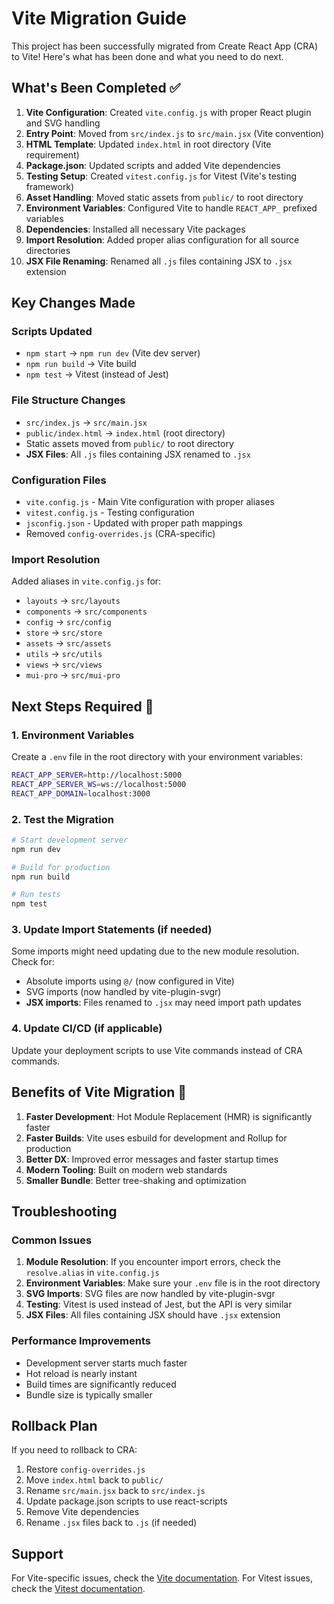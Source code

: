 # Vite Migration Guide

This project has been successfully migrated from Create React App (CRA) to Vite! Here's what has been done and what you need to do next.

## What's Been Completed ✅

1. **Vite Configuration**: Created `vite.config.js` with proper React plugin and SVG handling
2. **Entry Point**: Moved from `src/index.js` to `src/main.jsx` (Vite convention)
3. **HTML Template**: Updated `index.html` in root directory (Vite requirement)
4. **Package.json**: Updated scripts and added Vite dependencies
5. **Testing Setup**: Created `vitest.config.js` for Vitest (Vite's testing framework)
6. **Asset Handling**: Moved static assets from `public/` to root directory
7. **Environment Variables**: Configured Vite to handle `REACT_APP_` prefixed variables
8. **Dependencies**: Installed all necessary Vite packages
9. **Import Resolution**: Added proper alias configuration for all source directories
10. **JSX File Renaming**: Renamed all `.js` files containing JSX to `.jsx` extension

## Key Changes Made

### Scripts Updated
- `npm start` → `npm run dev` (Vite dev server)
- `npm run build` → Vite build
- `npm test` → Vitest (instead of Jest)

### File Structure Changes
- `src/index.js` → `src/main.jsx`
- `public/index.html` → `index.html` (root directory)
- Static assets moved from `public/` to root directory
- **JSX Files**: All `.js` files containing JSX renamed to `.jsx`

### Configuration Files
- `vite.config.js` - Main Vite configuration with proper aliases
- `vitest.config.js` - Testing configuration
- `jsconfig.json` - Updated with proper path mappings
- Removed `config-overrides.js` (CRA-specific)

### Import Resolution
Added aliases in `vite.config.js` for:
- `layouts` → `src/layouts`
- `components` → `src/components`
- `config` → `src/config`
- `store` → `src/store`
- `assets` → `src/assets`
- `utils` → `src/utils`
- `views` → `src/views`
- `mui-pro` → `src/mui-pro`

## Next Steps Required 🔧

### 1. Environment Variables
Create a `.env` file in the root directory with your environment variables:
```bash
REACT_APP_SERVER=http://localhost:5000
REACT_APP_SERVER_WS=ws://localhost:5000
REACT_APP_DOMAIN=localhost:3000
```

### 2. Test the Migration
```bash
# Start development server
npm run dev

# Build for production
npm run build

# Run tests
npm test
```

### 3. Update Import Statements (if needed)
Some imports might need updating due to the new module resolution. Check for:
- Absolute imports using `@/` (now configured in Vite)
- SVG imports (now handled by vite-plugin-svgr)
- **JSX imports**: Files renamed to `.jsx` may need import path updates

### 4. Update CI/CD (if applicable)
Update your deployment scripts to use Vite commands instead of CRA commands.

## Benefits of Vite Migration 🚀

1. **Faster Development**: Hot Module Replacement (HMR) is significantly faster
2. **Faster Builds**: Vite uses esbuild for development and Rollup for production
3. **Better DX**: Improved error messages and faster startup times
4. **Modern Tooling**: Built on modern web standards
5. **Smaller Bundle**: Better tree-shaking and optimization

## Troubleshooting

### Common Issues

1. **Module Resolution**: If you encounter import errors, check the `resolve.alias` in `vite.config.js`
2. **Environment Variables**: Make sure your `.env` file is in the root directory
3. **SVG Imports**: SVG files are now handled by vite-plugin-svgr
4. **Testing**: Vitest is used instead of Jest, but the API is very similar
5. **JSX Files**: All files containing JSX should have `.jsx` extension

### Performance Improvements

- Development server starts much faster
- Hot reload is nearly instant
- Build times are significantly reduced
- Bundle size is typically smaller

## Rollback Plan

If you need to rollback to CRA:
1. Restore `config-overrides.js`
2. Move `index.html` back to `public/`
3. Rename `src/main.jsx` back to `src/index.js`
4. Update package.json scripts to use react-scripts
5. Remove Vite dependencies
6. Rename `.jsx` files back to `.js` (if needed)

## Support

For Vite-specific issues, check the [Vite documentation](https://vitejs.dev/).
For Vitest issues, check the [Vitest documentation](https://vitest.dev/). 